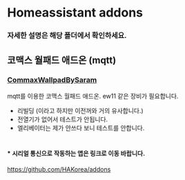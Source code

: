 Homeassistant addons
====================
### 자세한 설명은 해당 폴더에서 확인하세요.

## 코맥스 월패드 애드온 (mqtt)
### [CommaxWallpadBySaram](https://github.com/kimtc99/HAaddon/tree/master/commax-mqtt2elfin) 
mqtt를 이용한 코맥스 월패드 애드온. ew11 같은 장비가 필요합니다.
- 리빌딩 (이라고 하지만 이전꺼와 거의 유사합니다.)
- 전열기가 없어서 테스트가 안됩니다.
- 엘리베이터는 제가 안쓰다 보니 테스트를 안합니다.


#
#### * 시리얼 통신으로 작동하는 앱은 링크로 이동 바랍니다.
https://github.com/HAKorea/addons
